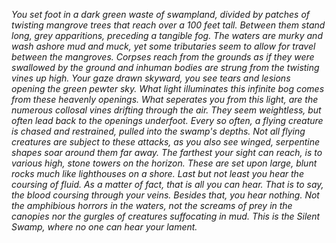 _You set foot in a dark green waste of swampland, divided by patches of twisting mangrove trees that reach over a 100 feet tall. Between them stand long, grey apparitions, preceding a tangible fog. The waters are murky and wash ashore mud and muck, yet some tributaries seem to allow for travel between the mangroves. Corpses reach from the grounds as if they were swallowed by the ground and inhuman bodies are strung from the twisting vines up high. Your gaze drawn skyward, you see tears and lesions opening the green pewter sky. What light illuminates this infinite bog comes from these heavenly openings. What seperates you from this light, are the numerous collosal vines drifting through the air. They seem weightless, but often lead back to the openings underfoot. Every so often, a flying creature is chased and restrained, pulled into the swamp's depths. Not all flying creatures are subject to these attacks, as you also see winged, serpentine shapes soar around them far away._ _The farthest your sight can reach, is to various high, stone towers on the horizon. These are set upon large, blunt rocks much like lighthouses on a shore._ _Last but not least you hear the coursing of fluid. As a matter of fact, that is all you can hear. That is to say, the blood coursing through your veins. Besides that, you hear nothing. Not the amphibious horrors in the waters, not the screams of prey in the canopies nor the gurgles of creatures suffocating in mud. This is the Silent Swamp, where no one can hear your lament._